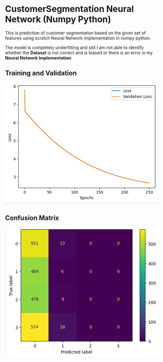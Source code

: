 # CustomerSegmentation Neural Network (Numpy Python)
This is prediction of customer segmentation based on the given set of features using scratch Neural Network implementation in numpy python.

The model is completely underfitting and still I am not able to identify whether the **Dataset** is not correct and is biased or there is an error in my **Neural Network Implementation**

## Training and Validation

![Alt text](Loss.png)

## Confusion Matrix

![Alt text](ConfusionMatrix.png)
